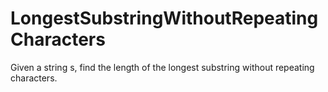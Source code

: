 # LongestSubstringWithoutRepeatingCharacters
Given a string s, find the length of the longest  substring  without repeating characters.
